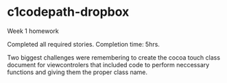 # c1codepath-dropbox
Week 1 homework

Completed all required stories.
Completion time: 5hrs.

Two biggest challenges were remembering to create the cocoa touch class document for viewcontrolers that included code to perform neccessary functions and giving them the proper class name.


